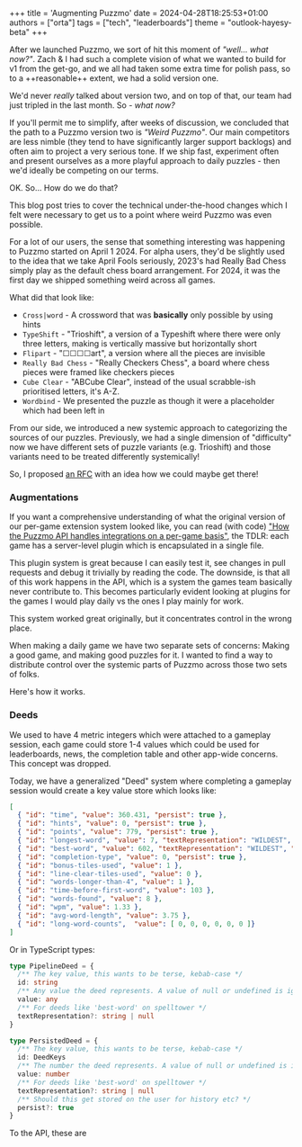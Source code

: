 +++
title = 'Augmenting Puzzmo'
date = 2024-04-28T18:25:53+01:00
authors = ["orta"]
tags = ["tech", "leaderboards"]
theme = "outlook-hayesy-beta"
+++

After we launched Puzzmo, we sort of hit this moment of _"well... what now?"_. Zach & I had such a complete vision of what we wanted to build for v1 from the get-go, and we all had taken some extra time for polish pass, so to a ++reasonable++ extent, we had a solid version one.

We'd never _really_ talked about version two, and on top of that, our team had just tripled in the last month. So - _what now?_

If you'll permit me to simplify, after weeks of discussion, we concluded that the path to a Puzzmo version two is _"Weird Puzzmo"_. Our main competitors are less nimble (they tend to have significantly larger support backlogs) and often aim to project a very serious tone. If we ship fast, experiment often and present ourselves as a more playful approach to daily puzzles - then we'd ideally be competing on our terms.

OK. So... How do we do that?

This blog post tries to cover the technical under-the-hood changes which I felt were necessary to get us to a point where weird Puzzmo was even possible.

For a lot of our users, the sense that something interesting was happening to Puzzmo started on April 1 2024. For alpha users, they'd be slightly used to the idea that we take April Fools seriously, 2023's had Really Bad Chess simply play as the default chess board arrangement. For 2024, it was the first day we shipped something weird across all games.

What did that look like:

- `Cross|word` - A crossword that was **basically** only possible by using hints
- `TypeShift` - "Trioshift", a version of a Typeshift where there were only three letters, making is vertically massive but horizontally short
- `Flipart` - "☐☐☐☐art", a version where all the pieces are invisible
- `Really Bad Chess` - "Really Checkers Chess", a board where chess pieces were framed like checkers pieces
- `Cube Clear` - "ABCube Clear", instead of the usual scrabble-ish prioritised letters, it's A-Z.
- `Wordbind` - We presented the puzzle as though it were a placeholder which had been left in

From our side, we introduced a new systemic approach to categorizing the sources of our puzzles. Previously, we had a single dimension of "difficulty" now we have different sets of puzzle variants (e.g. Trioshift) and those variants need to be treated differently systemically!

So, I proposed [an RFC](https://gist.github.com/orta/8d975a33a9be14ca0fba52c6aecfd454) with an idea how we could maybe get there!

### Augmentations

If you want a comprehensive understanding of what the original version of our per-game extension system looked like, you can read (with code) ["How the Puzzmo API handles integrations on a per-game basis"](https://blog.puzzmo.com/posts/2024/03/28/an-ode-to-game-plugins/), the TDLR: each game has a server-level plugin which is encapsulated in a single file.

This plugin system is great because I can easily test it, see changes in pull requests and debug it trivially by reading the code. The downside, is that all of this work happens in the API, which is a system the games team basically never contribute to. This becomes particularly evident looking at plugins for the games I would play daily vs the ones I play mainly for work.

This system worked great originally, but it concentrates control in the wrong place. 

When making a daily game we have two separate sets of concerns: Making a good game, and making good puzzles for it. I wanted to find a way to distribute control over the systemic parts of Puzzmo across those two sets of folks.

Here's how it works. 

### Deeds

We used to have 4 metric integers which were attached to a gameplay session, each game could store 1-4 values which could be used for leaderboards,  news, the completion table and other app-wide concerns. This concept was dropped.

Today, we have a generalized "Deed" system where completing a gameplay session would create a key value store which looks like:

```json
[
  { "id": "time", "value": 360.431, "persist": true },
  { "id": "hints", "value": 0, "persist": true },
  { "id": "points", "value": 779, "persist": true },
  { "id": "longest-word", "value": 7, "textRepresentation": "WILDEST", "persist": true },
  { "id": "best-word", "value": 602, "textRepresentation": "WILDEST", "persist": true },
  { "id": "completion-type", "value": 0, "persist": true },
  { "id": "bonus-tiles-used", "value": 1 },
  { "id": "line-clear-tiles-used", "value": 0 },
  { "id": "words-longer-than-4", "value": 1 },
  { "id": "time-before-first-word", "value": 103 },
  { "id": "words-found", "value": 8 },
  { "id": "wpm", "value": 1.33 },
  { "id": "avg-word-length", "value": 3.75 },
  { "id": "long-word-counts",  "value": [ 0, 0, 0, 0, 0, 0 ]}
]
```

Or in  TypeScript types:

```ts
type PipelineDeed = {
  /** The key value, this wants to be terse, kebab-case */
  id: string
  /** Any value the deed represents. A value of null or undefined is ignored by the API.  */
  value: any
  /** For deeds like 'best-word' on spelltower */
  textRepresentation?: string | null
}

type PersistedDeed = {
  /** The key value, this wants to be terse, kebab-case */
  id: DeedKeys
  /** The number the deed represents. A value of null or undefined is ignored by the API. */
  value: number
  /** For deeds like 'best-word' on spelltower */
  textRepresentation?: string | null
  /** Should this get stored on the user for history etc? */
  persist?: true
}
```

To the API, these are 